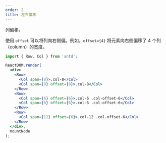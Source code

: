 ```yaml
---
order: 2
title: 左右偏移
---
```


列偏移。

使用 `offset` 可以将列向右侧偏。例如，`offset={4}` 将元素向右侧偏移了 4 个列（column）的宽度。

````jsx
import { Row, Col } from 'antd';

ReactDOM.render(
  <div>
    <Row>
      <Col span={8}>.col-8</Col>
      <Col span={8} offset={8}>.col-8</Col>
    </Row>
    <Row>
      <Col span={6} offset={6}>.col-6 .col-offset-6</Col>
      <Col span={6} offset={6}>.col-6 .col-offset-6</Col>
    </Row>
    <Row>
      <Col span={12} offset={6}>.col-12 .col-offset-6</Col>
    </Row>
  </div>,
  mountNode
);
````
